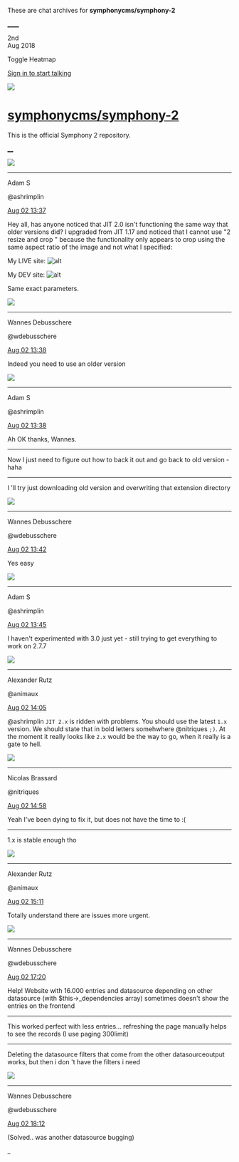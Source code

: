 These are chat archives for **symphonycms/symphony-2**

[__](/symphonycms/symphony-2/archives/2018/08/03)[__](/symphonycms/symphony-2/archives/2018/08/01)

2nd  
Aug 2018

Toggle Heatmap

[Sign in to start talking](/login?action=login&button=archive-login)

![](https://avatars-02.gitter.im/group/iv/3/57542c45c43b8c601977197e?s=48)

#  [symphonycms/symphony-2](/symphonycms/symphony-2)

This is the official Symphony 2 repository.

[ __](/orgs/symphonycms/rooms "More symphonycms rooms")

![](https://avatars1.githubusercontent.com/u/12042051?v=4&s=30)

____

Adam S

@ashrimplin

[Aug 02
13:37](https://gitter.im/symphonycms/symphony-2?at=5b6308fcc917d40dc2318c5b)

Hey all, has anyone noticed that JIT 2.0 isn't functioning the same way that
older versions did? I upgraded from JIT 1.17 and noticed that I cannot use "2
resize and crop " because the functionality only appears to crop using the
same aspect ratio of the image and not what I specified:

My LIVE site:
![alt](http://www.shrimp.dj/image/2/150/150/5/images/vinyl_artwork/SPIN0001.JPG)

My DEV site:
![alt](http://dev.shrimp.dj/image/2/150/150/5/images/vinyl_artwork/SPIN0001.JPG)

Same exact parameters.

![](https://avatars1.githubusercontent.com/u/4136426?v=4&s=30)

____

Wannes Debusschere

@wdebusschere

[Aug 02
13:38](https://gitter.im/symphonycms/symphony-2?at=5b630956c79ebc1ae799f487)

Indeed you need to use an older version

![](https://avatars1.githubusercontent.com/u/12042051?v=4&s=30)

____

Adam S

@ashrimplin

[Aug 02
13:38](https://gitter.im/symphonycms/symphony-2?at=5b630969cf8ab4758a927631)

Ah OK thanks, Wannes.

____

Now I just need to figure out how to back it out and go back to old version -
haha

____

I 'll try just downloading old version and overwriting that extension
directory

![](https://avatars1.githubusercontent.com/u/4136426?v=4&s=30)

____

Wannes Debusschere

@wdebusschere

[Aug 02
13:42](https://gitter.im/symphonycms/symphony-2?at=5b630a5785278d705e74da89)

Yes easy

![](https://avatars1.githubusercontent.com/u/12042051?v=4&s=30)

____

Adam S

@ashrimplin

[Aug 02
13:45](https://gitter.im/symphonycms/symphony-2?at=5b630b17c917d40dc231920c)

I haven't experimented with 3.0 just yet - still trying to get everything to
work on 2.7.7

![](https://avatars2.githubusercontent.com/u/446874?v=4&s=30)

____

Alexander Rutz

@animaux

[Aug 02
14:05](https://gitter.im/symphonycms/symphony-2?at=5b630f9304436a1ae607d65e)

@ashrimplin `JIT 2.x` is ridden with problems. You should use the latest `1.x`
version. We should state that in bold letters somehwhere @nitriques `;)`. At
the moment it really looks like `2.x` would be the way to go, when it really
is a gate to hell.

![](https://avatars1.githubusercontent.com/u/771169?v=4&s=30)

____

Nicolas Brassard

@nitriques

[Aug 02
14:58](https://gitter.im/symphonycms/symphony-2?at=5b631c2d04436a1ae6082a96)

Yeah I've been dying to fix it, but does not have the time to :(

____

1.x is stable enough tho

![](https://avatars2.githubusercontent.com/u/446874?v=4&s=30)

____

Alexander Rutz

@animaux

[Aug 02
15:11](https://gitter.im/symphonycms/symphony-2?at=5b631f0f8eb2d52fde368ec6)

Totally understand there are issues more urgent.

![](https://avatars1.githubusercontent.com/u/4136426?v=4&s=30)

____

Wannes Debusschere

@wdebusschere

[Aug 02
17:20](https://gitter.im/symphonycms/symphony-2?at=5b633d6904436a1ae6090ac0)

Help! Website with 16.000 entries and datasource depending on other datasource
(with $this->_dependencies array) sometimes doesn't show the entries on the
frontend

____

This worked perfect with less entries... refreshing the page manually helps to
see the records (I use paging 300limit)

____

Deleting the datasource filters that come from the other datasourceoutput
works, but then i don 't have the filters i need

![](https://avatars1.githubusercontent.com/u/4136426?v=4&s=30)

____

Wannes Debusschere

@wdebusschere

[Aug 02
18:12](https://gitter.im/symphonycms/symphony-2?at=5b6349a33bca002dcbb2c97d)

(Solved.. was another datasource bugging)

_

